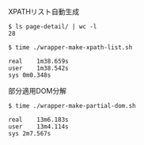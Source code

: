 XPATHリスト自動生成

```
$ ls page-detail/ | wc -l
28

$ time ./wrapper-make-xpath-list.sh

real	1m38.659s
user	1m38.542s
sys	0m0.348s
```


部分適用DOM分解
```
$ time ./wrapper-make-partial-dom.sh

real	13m6.183s
user	13m4.114s
sys	2m7.567s
```
